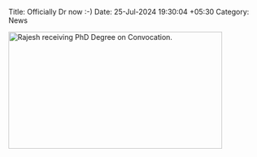 Title: Officially Dr now :-)
Date: 25-Jul-2024 19:30:04 +05:30
Category: News



<img src="images/rajesh-phd.png" alt="Rajesh receiving PhD Degree on Convocation." style="center; height: 230px;width: 420px;"/>
